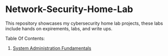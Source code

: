 # Network-Security-Home-Lab


This repository showcases my cybersecurity home lab projects, these labs include hands on expirements, labs, and write ups. 


Table Of Contents:

1. [System Administration Fundamentals](System%20Administration%20Fundamentals.md)
